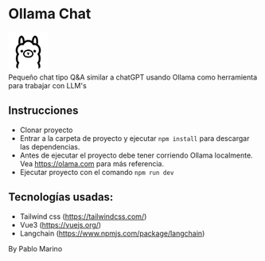 # Ollama Chat

<img src="./public/ollama.png" width="80">
<br>
Pequeño chat tipo Q&A similar a chatGPT usando Ollama como herramienta para trabajar con LLM's

## Instrucciones

- Clonar proyecto
- Entrar a la carpeta de proyecto y ejecutar `npm install` para descargar las dependencias.
- Antes de ejecutar el proyecto debe tener corriendo Ollama localmente. Vea https://olama.com para más referencia.
- Ejecutar proyecto con el comando `npm run dev`

## Tecnologías usadas:

- Tailwind css (https://tailwindcss.com/)
- Vue3 (https://vuejs.org/)
- Langchain (https://www.npmjs.com/package/langchain)

By Pablo Marino
